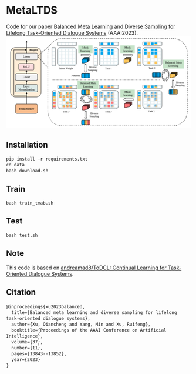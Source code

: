 # MetaLTDS
Code for our paper [Balanced Meta Learning and Diverse Sampling for Lifelong Task-Oriented Dialogue Systems](https://ojs.aaai.org/index.php/AAAI/article/view/26621/26393) (AAAI2023). ![MetaLTDS](/assets/MetaLTDS.png)

## Installation

```
pip install -r requirements.txt
cd data
bash download.sh
```

## Train

```
bash train_tmab.sh
```

## Test

```
bash test.sh
```

## Note

This code is based on [andreamad8/ToDCL: Continual Learning for Task-Oriented Dialogue Systems](https://github.com/andreamad8/ToDCL).

## Citation

```
@inproceedings{xu2023balanced,
  title={Balanced meta learning and diverse sampling for lifelong task-oriented dialogue systems},
  author={Xu, Qiancheng and Yang, Min and Xu, Ruifeng},
  booktitle={Proceedings of the AAAI Conference on Artificial Intelligence},
  volume={37},
  number={11},
  pages={13843--13852},
  year={2023}
}
```
